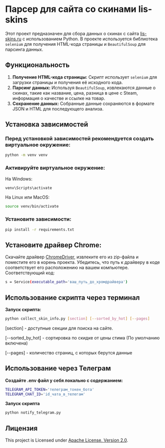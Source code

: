 # Парсер для сайта со скинами lis-skins

Этот проект предназначен для сбора данных о скинах с сайта [lis-skins.ru](https://lis-skins.ru) с использованием Python.
В проекте используется библиотека `selenium` для получения HTML-кода страницы и `BeautifulSoup` для парсинга данных.

## Функциональность

1. **Получение HTML-кода страницы:** Скрипт использует `selenium` для загрузки страницы и получения её исходного кода.
2. **Парсинг данных:** Используя `BeautifulSoup`, извлекаются данные о скинах, такие как название, цена, разница в цене
   с Steam, информация о качестве и ссылке на товар.
3. **Сохранение данных:** Собранные данные сохраняются в формате JSON и HTML для последующего анализа.

## Установка зависимостей

### Перед установкой зависимостей рекомендуется создать виртуальное окружение:

```bash
python -m venv venv
```

### Активируйте виртуальное окружение:

На Windows:

```bash
venv\Scripts\activate
```

На Linux или MacOS:

```bash
source venv/bin/activate
```

### Установите зависимости:

```bash
pip install -r requirements.txt
```

## Установите драйвер Chrome:

Скачайте драйвер [ChromeDriver](https://developer.chrome.com/docs/chromedriver), извлеките его из zip-файла и поместите
его в корень проекта. Убедитесь, что путь к драйверу в коде соответствует его расположению на вашем компьютере.
Соответствующий код:

```bash
s = Service(executable_path='ваш_путь_до_хромдрайвера')
```

## Использование скрипта через терминал

**Запуск скрипта:**

   ```sh
   python collect_skin_info.py [section] [--sorted_by_hot] [--pages]
   ```

[section] - доступные секции для поиска на сайте.

[--sorted_by_hot] - сортировка по скидке от цены стима (По умолчанию включена)

[--pages] - количество страниц, с которых берутся данные

## Использование через Телеграм

**Создайте .env файл у себя локально с содержанием:**

   ```sh
   TELEGRAM_API_TOKEN='телеграм_токен_бота'
   TELEGRAM_CHAT_ID='id_чата_в_телегам'
   ```
**Запуск скрипта**

   ```sh
   python notify_telegram.py 
   ```


## Лицензия

This project is Licensed under [Apache License, Version 2.0](https://www.apache.org/licenses/LICENSE-2.0).
